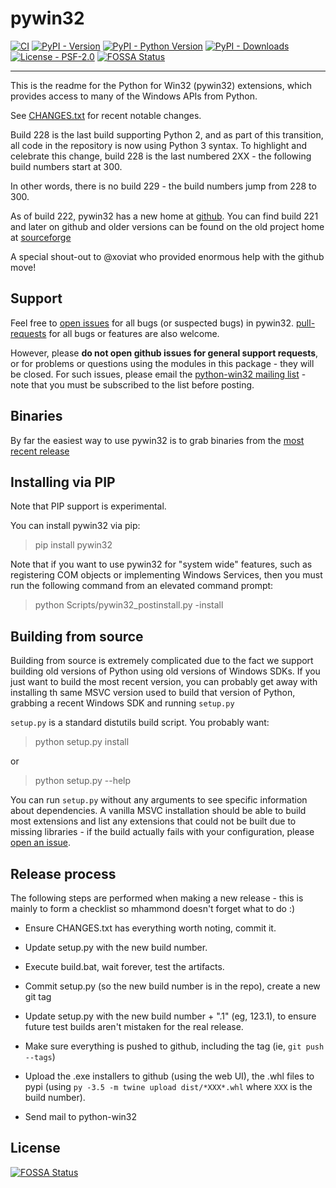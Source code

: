 # pywin32

[![CI](https://github.com/mhammond/pywin32/workflows/CI/badge.svg)](https://github.com/mhammond/pywin32/actions?query=workflow%3ACI)
[![PyPI - Version](https://img.shields.io/pypi/v/pywin32.svg)](https://pypi.org/project/pywin32)
[![PyPI - Python Version](https://img.shields.io/pypi/pyversions/pywin32.svg)](https://pypi.org/project/pywin32)
[![PyPI - Downloads](https://img.shields.io/pypi/dm/pywin32.svg)](https://pypi.org/project/pywin32)
[![License - PSF-2.0](https://img.shields.io/badge/license-PSF--2.0-9400d3.svg)](https://spdx.org/licenses/PSF-2.0.html)
[![FOSSA Status](https://app.fossa.com/api/projects/git%2Bgithub.com%2Fjweaddyet%2Fpywin32.svg?type=shield)](https://app.fossa.com/projects/git%2Bgithub.com%2Fjweaddyet%2Fpywin32?ref=badge_shield)

-----

This is the readme for the Python for Win32 (pywin32) extensions, which provides access to many of the Windows APIs from Python.

See [CHANGES.txt](https://github.com/mhammond/pywin32/blob/master/CHANGES.txt) for recent notable changes.

Build 228 is the last build supporting Python 2, and as part of this transition,
all code in the repository is now using Python 3 syntax.
To highlight and celebrate this change, build 228 is the last numbered 2XX - the
following build numbers start at 300.

In other words, there is no build 229 - the build numbers jump from 228 to 300.

As of build 222, pywin32 has a new home at [github](https://github.com/mhammond/pywin32).
You can find build 221 and later on github and older versions can be found on
the old project home at [sourceforge](https://sourceforge.net/projects/pywin32/)

A special shout-out to @xoviat who provided enormous help with the github move!

## Support

Feel free to [open issues](https://github.com/mhammond/pywin32/issues) for
all bugs (or suspected bugs) in pywin32. [pull-requests](https://github.com/mhammond/pywin32/pulls)
for all bugs or features are also welcome.

However, please **do not open github issues for general support requests**, or
for problems or questions using the modules in this package - they will be
closed. For such issues, please email the
[python-win32 mailing list](http://mail.python.org/mailman/listinfo/python-win32) -
note that you must be subscribed to the list before posting.

## Binaries
By far the easiest way to use pywin32 is to grab binaries from the [most recent release](https://github.com/mhammond/pywin32/releases)

## Installing via PIP

Note that PIP support is experimental.

You can install pywin32 via pip:
> pip install pywin32

Note that if you want to use pywin32 for "system wide" features, such as
registering COM objects or implementing Windows Services, then you must run
the following command from an elevated command prompt:

> python Scripts/pywin32_postinstall.py -install

## Building from source
Building from source is extremely complicated due to the fact we support building
old versions of Python using old versions of Windows SDKs. If you just want to
build the most recent version, you can probably get away with installing th
same MSVC version used to build that version of Python, grabbing a recent
Windows SDK and running `setup.py`

`setup.py` is a standard distutils build script.  You probably want:

> python setup.py install

or

> python setup.py --help

You can run `setup.py` without any arguments to see
specific information about dependencies.  A vanilla MSVC installation should
be able to build most extensions and list any extensions that could not be
built due to missing libraries - if the build actually fails with your
configuration, please [open an issue](https://github.com/mhammond/pywin32/issues).

## Release process

The following steps are performed when making a new release - this is mainly
to form a checklist so mhammond doesn't forget what to do :)

* Ensure CHANGES.txt has everything worth noting, commit it.

* Update setup.py with the new build number.

* Execute build.bat, wait forever, test the artifacts.

* Commit setup.py (so the new build number is in the repo), create a new git tag

* Update setup.py with the new build number + ".1" (eg, 123.1), to ensure
  future test builds aren't mistaken for the real release.

* Make sure everything is pushed to github, including the tag (ie,
  `git push --tags`)

* Upload the .exe installers to github (using the web UI), the .whl files to
  pypi (using `py -3.5 -m twine upload dist/*XXX*.whl` where `XXX` is the build
  number).

* Send mail to python-win32


## License
[![FOSSA Status](https://app.fossa.com/api/projects/git%2Bgithub.com%2Fjweaddyet%2Fpywin32.svg?type=large)](https://app.fossa.com/projects/git%2Bgithub.com%2Fjweaddyet%2Fpywin32?ref=badge_large)